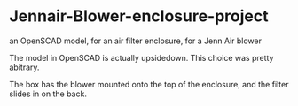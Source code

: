 # Jennair-Blower-enclosure-project
an OpenSCAD model, for an air filter enclosure, for a Jenn Air blower

The model in OpenSCAD is actually upsidedown. This choice was pretty abitrary.

The box has the blower mounted onto the top of the enclosure, and the filter slides in on the back.


